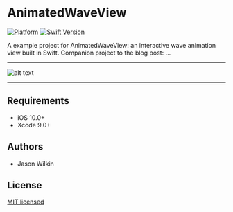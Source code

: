 # AnimatedWaveView

[![Platform](https://img.shields.io/cocoapods/p/TableViewTools.svg?style=flat)](http://cocoapods.org/pods/LFAlertController)
[![Swift Version](https://img.shields.io/badge/swift-4.0-orange.svg)](https://swift.org/)

A example project for AnimatedWaveView: an interactive wave animation view built in Swift. Companion project to the blog post: ...

---

![alt text](https://github.com/j-wilkin/AnimatedWaveView/blob/master/animatedwaves.gif "Animated Waves")

---

## Requirements

- iOS 10.0+
- Xcode 9.0+

## Authors

- Jason Wilkin

## License

[MIT licensed](LICENSE)